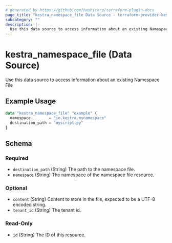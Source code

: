 ```yaml
---
# generated by https://github.com/hashicorp/terraform-plugin-docs
page_title: "kestra_namespace_file Data Source - terraform-provider-kestra"
subcategory: ""
description: |-
  Use this data source to access information about an existing Namespace File
---
```


# kestra_namespace_file (Data Source)

Use this data source to access information about an existing Namespace File

## Example Usage

```terraform
data "kestra_namespace_file" "example" {
  namespace_       = "io.kestra.mynamespace"
  destination_path = "myscript.py"
}
```

<!-- schema generated by tfplugindocs -->
## Schema

### Required

- `destination_path` (String) The path to the namespace file.
- `namespace` (String) The namespace of the namespace file resource.

### Optional

- `content` (String) Content to store in the file, expected to be a UTF-8 encoded string.
- `tenant_id` (String) The tenant id.

### Read-Only

- `id` (String) The ID of this resource.
